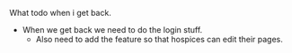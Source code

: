 What todo when i get back.
 - When we get back we need to do the login stuff.
    - Also need to add the feature so that hospices can edit their pages.